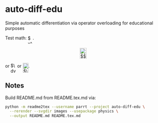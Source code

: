 # auto-diff-edu
Simple automatic differentiation via operator overloading for educational purposes

Test math: <img alt="$x^2$" src="https://rawgit.com/parrt/auto-diff-edu/master/images/6177db6fc70d94fdb9dbe1907695fce6.svg?invert_in_darkmode" align=middle width="15.947580000000002pt" height="26.76201000000001pt"/>.

<p align="center"><img alt="$$&#10;\frac{\partial Q}{\partial t}&#10;$$" src="https://rawgit.com/parrt/auto-diff-edu/master/images/908698c62d11a24eeb11e200128f6df2.svg?invert_in_darkmode" align=middle width="22.635855pt" height="33.812129999999996pt"/></p>

or <img alt="$\dv{f}{t_i}$" src="https://rawgit.com/parrt/auto-diff-edu/master/images/c86e9e129cfe3f7839d8f9b4319ebdc6.svg?invert_in_darkmode" align=middle width="17.43357pt" height="30.648420000000016pt"/> or <img alt="$\frac{\partial Q}{\partial t}$" src="https://rawgit.com/parrt/auto-diff-edu/master/images/31fcef5ad89935bf7afdd77634d19492.svg?invert_in_darkmode" align=middle width="18.08037pt" height="30.648420000000016pt"/>.

## Notes

Build README.md from README.tex.md via:

```bash
python -m readme2tex --username parrt --project auto-diff-edu \
  --rerender --svgdir images --usepackage physics \
  --output README.md README.tex.md
```